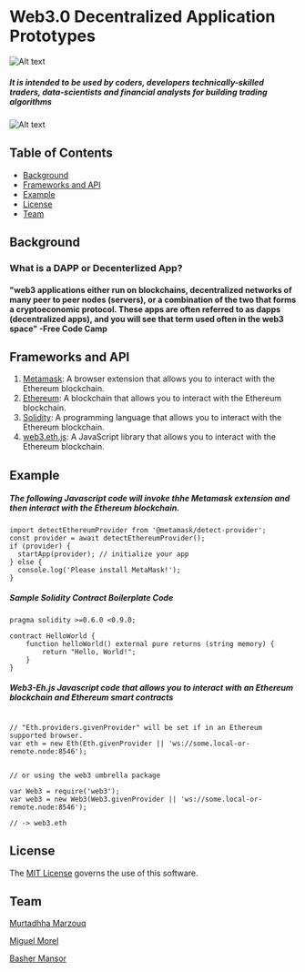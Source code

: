 # Web3.0 Decentralized Application Prototypes


![Alt text](https://etherscan.io/token/images/fox_32.png)

##### It is intended to be used by coders, developers technically-skilled traders, data-scientists and financial analysts for building trading algorithms 

![Alt text](https://etherscan.io/token/images/umavotingtokenv1_32.png) 

## Table of Contents

- [Background](#background)
- [Frameworks and API](#Frameworks-and-API)
- [Example](#example)
- [License](#license)
- [Team](#Team)

## Background



### What is a DAPP or Decenterlized App?

####   "web3 applications either run on blockchains, decentralized networks of many peer to peer nodes (servers), or a combination of the two that forms a cryptoeconomic protocol. These apps are often referred to as dapps (decentralized apps), and you will see that term used often in the web3 space" -Free Code Camp


## Frameworks and API
1. [Metamask](https://metamask.io/): 
A browser extension that allows you to interact with the Ethereum blockchain.
3. [Ethereum](https://ethereum.org/): 
A blockchain that allows you to interact with the Ethereum blockchain.
4. [Solidity](https://solidity.readthedocs.io/): 
A programming language that allows you to interact with the Ethereum blockchain.
5. [web3.eth.js](https://web3js.readthedocs.io/):
A JavaScript library that allows you to interact with the Ethereum blockchain.


## Example

##### The following Javascript code will invoke thhe Metamask extension and then interact with the Ethereum blockchain.

```// This function detects most providers injected at window.ethereum
import detectEthereumProvider from '@metamask/detect-provider';
const provider = await detectEthereumProvider();
if (provider) {
  startApp(provider); // initialize your app
} else {
  console.log('Please install MetaMask!');
}
```
##### Sample Solidity Contract Boilerplate Code
```// SPDX-License-Identifier: MIT
pragma solidity >=0.6.0 <0.9.0;

contract HelloWorld {
    function helloWorld() external pure returns (string memory) {
        return "Hello, World!";
    }
}
```
##### Web3-Eh.js Javascript code that allows you to interact with an Ethereum blockchain and Ethereum smart contracts
```var Eth = require('web3-eth');

// "Eth.providers.givenProvider" will be set if in an Ethereum supported browser.
var eth = new Eth(Eth.givenProvider || 'ws://some.local-or-remote.node:8546');


// or using the web3 umbrella package

var Web3 = require('web3');
var web3 = new Web3(Web3.givenProvider || 'ws://some.local-or-remote.node:8546');

// -> web3.eth
```

## License
The  [MIT License](https://choosealicense.com/licenses/mit/) governs the use of this software.
## Team
[Murtadhha Marzouq](https://github.com/MurtadhaM)

[Miguel Morel](https://github.com/mmorel1)

[Basher Mansor](https://github.com/wounded990)



